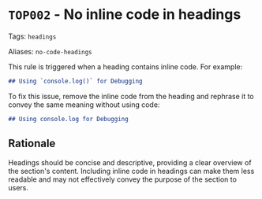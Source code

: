<!-- markdownlint-disable-next-line -->
# `TOP002` - No inline code in headings

Tags: `headings`

Aliases: `no-code-headings`

This rule is triggered when a heading contains inline code. For example:

```markdown
## Using `console.log()` for Debugging
```

To fix this issue, remove the inline code from the heading and rephrase it to convey the same meaning without using code:

```markdown
## Using console.log for Debugging
```

## Rationale

Headings should be concise and descriptive, providing a clear overview of the section's content. Including inline code in headings can make them less readable and may not effectively convey the purpose of the section to users.
